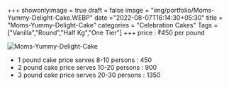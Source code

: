 +++
showonlyimage = true
draft = false
image = "img/portfolio/Moms-Yummy-Delight-Cake.WEBP"
date ="2022-08-07T16:14:30+05:30"
title = "Moms-Yummy-Delight-Cake"
categories = "Celebration Cakes"
Tags = ["Vanilla","Round","Half Kg","One Tier"]
+++
price : ₹450 per pound
<!--more-->
![Moms-Yummy-Delight-Cake](/img/portfolio/Moms-Yummy-Delight-Cake.WEBP)
* 1 pound cake price serves 8-10 persons : 450
* 2 pound cake price serves 10-20 persons : 900
* 3 pound cake price serves 20-30 persons : 1350
